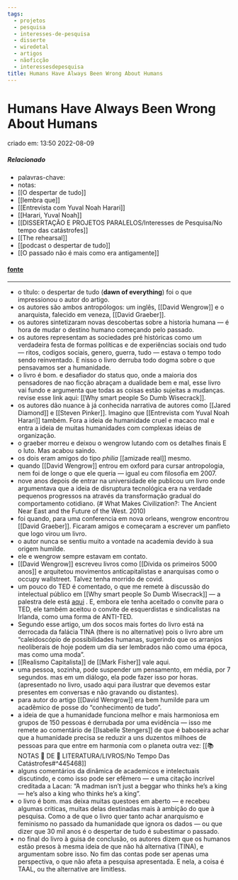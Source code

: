 ```yaml
---
tags:
  - projetos
  - pesquisa
  - interesses-de-pesquisa
  - disserte
  - wiredetal
  - artigos
  - nãoficção
  - interessesdepesquisa
title: Humans Have Always Been Wrong About Humans
---
```


# Humans Have Always Been Wrong About Humans

criado em: 13:50 2022-08-09

##### Relacionado

- palavras-chave: 
- notas:
- [[O despertar de tudo]]
- [[lembra que]]
- [[Entrevista com Yuval Noah Harari]]
- [[Harari, Yuval Noah]]
- [[DISSERTAÇÃO E PROJETOS PARALELOS/Interesses de Pesquisa/No tempo das catástrofes]]
- [[The rehearsal]]
- [[podcast o despertar de tudo]]
- [[O passado não é mais como era antigamente]]

#### [fonte](https://www.wired.com/story/david-wengrow-dawn-of-everything/#intcid=_wired-bottom-recirc_2d8a3147-34b9-4ab0-bbca-3b7b6aafd2fd_timespent-1yr-evergreen_fallback_popular4-1)

---
- o título: o despertar de tudo (**dawn of everything**) foi o que impressionou o autor do artigo.
- os autores são ambos antropólogos: um inglês, [[David Wengrow]] e o anarquista, falecido em veneza, [[David Graeber]].
- os autores sintetizaram novas descobertas sobre a historia humana — é hora de mudar o destino humano começando pelo passado.
- os autores representam as sociedades pré históricas como um verdadeira festa de formas políticas e de experiências sociais ond tudo — ritos, codigos sociais, genero, guerra, tudo — estava o tempo todo sendo reinventado. E nisso o livro derruba todo dogma sobre o que pensavamos ser a humanidade.
- o livro é bom. e desafiador do status quo, onde a maioria dos pensadores de nao ficção abraçam a dualidade bem e mal, esse livro vai fundo e argumenta que todas as coisas estão sujeitas a mudanças. revise esse link aqui: [[Why smart people So Dumb Wisecrack]].
- os autores dão nuance à já conhecida narrativa de autores como [[Jared Diamond]] e [[Steven Pinker]]. Imagino que [[Entrevista com Yuval Noah Harari]] também. Fora a ideia de humanidade cruel e macaco mal e entra a ideia de muitas humanidades com complexas ideias de organização.
- o graeber morreu e deixou o wengrow lutando com os detalhes finais E o luto. Mas acabou saindo.
- os dois eram amigos do tipo *philia* [[amizade real]] mesmo.
- quando [[David Wengrow]] entrou em oxford para cursar antropologia, nem foi de longe o que ele queria — igual eu com filosofia em 2007.
- nove anos depois de entrar na universidade ele publicou um livro onde argumentava que a ideia de disruptura tecnológica era na verdade pequenos progressos na através da transformação gradual do comportamento cotidiano. (# What Makes Civilization?: The Ancient Near East and the Future of the West. 2010)
- foi quando, para uma conferencia em nova orleans, wengrow encontrou [[David Graeber]]. Ficaram amigos e começaram a escrever um panfleto que logo virou um livro.
- o autor nunca se sentiu muito a vontade na academia devido à sua origem humilde.
- ele e wengrow sempre estavam em contato.
- [[David Wengrow]] escreveu livros como [[Dívida os primeiros 5000 anos]] e arquitetou movimentos anticapitalistas e anarquisas como o occupy wallstreet. Talvez tenha morrido de covid.
- um pouco do TED é comentado, o que me remete à discussão do intelectual público em [[Why smart people So Dumb Wisecrack]] — a palestra dele está [aqui](https://www.ted.com/talks/david_wengrow_a_new_understanding_of_human_history_and_the_roots_of_inequality) . E, embora ele tenha aceitado o convite para o TED, ele também aceitou o convite de esquerdistas e sindicalistas na Irlanda, como uma forma de ANTI-TED.
- Segundo esse artigo, um dos socos mais fortes do livro está na derrocada da falácia TINA (there is no alternative) pois o livro abre um “caleidoscópio de possibilidades humanas, sugerindo que os arranjos neoliberais de hoje podem um dia ser lembrados não como uma época, mas como uma moda”.
- [[Realismo Capitalista]] de [[Mark Fisher]] vale aqui.
- uma pessoa, sozinha, pode suspender um pensamento, em média, por 7 segundos. mas em um diálogo, ela pode fazer isso por horas. (apresentado no livro, usado aqui para ilustrar que devemos estar presentes em conversas e não gravando ou distantes).
- para autor do artigo [[David Wengrow]] era bem humilde para um acadêmico de posse do “conhecimento de tudo”.
- a ideia de que a humanidade funciona melhor e mais harmoniosa em grupos de 150 pessoas é derrubada por uma evidência — isso me remete ao comentário de [[Isabelle Stengers]] de que é baboseira achar que a humanidade precisa se reduzir a uns duzentos milhoes de pessoas para que entre em harmonia com o planeta outra vez: [[📚 NOTAS 📖 DE 📘 LITERATURA/LIVROS/No Tempo Das Catástrofes#^445468]]
- alguns comentários da dinâmica de academicos e intelectuais discutindo, e como isso pode ser efêmero — e uma citação incrível creditada a Lacan: “A madman isn’t just a beggar who thinks he’s a king — he’s also a king who thinks he’s a king”.
- o livro é bom. mas deixa muitas questoes em aberto — e recebeu algumas criticas, muitas delas destinadas mais à ambição do que à pesquisa. Como a de que o livro quer tanto achar anarquismo e feminismo no passado da humanidade que ignora os dados — ou que dizer que 30 mil anos é o despertar de tudo é subestimar o passado.
- no final do livro à guisa de conclusão, os autores dizem que os humanos estão presos à mesma ideia de que não há alternativa (TINA), e argumentam sobre isso. No fim das contas pode ser apenas uma perspectiva, o que não afeta a pesquisa apresentada. E nela, a coisa é TAAL, ou the alternative are limitless.
